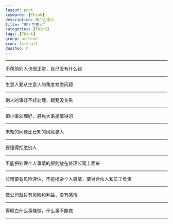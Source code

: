```yaml
---
layout: post
keywords: [Think]
description: 做个生意人
title: "做个生意人"
categories: [Think]
tags: [Think]
group: archive
icon: file-alt
duoshuo: n
---
```


----
不帮助别人也很正常，自己没有什么错

----
生意人要从生意人的角度考虑问题

----
别人的事好不好处理，跟我没关系

----
把小事处理好，避免大事是值得的

----
未知的问题比已知的风险更大

----
要懂得拒绝别人

----
不能把处理个人事情的原则放在处理公司上面来

----
公司要有风险评估，不能掺杂个人感情，要对合伙人和员工负责

----
做公司就只有风险和利益，没有感情

----
得明白什么事能做，什么事不能做

---